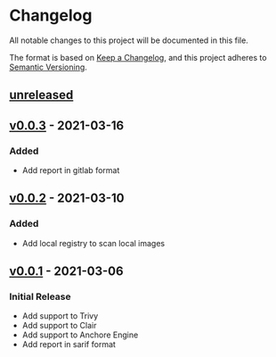 # Changelog

All notable changes to this project will be documented in this file.

The format is based on [Keep a Changelog](https://keepachangelog.com/en/1.0.0/),
and this project adheres to [Semantic Versioning](https://semver.org/spec/v2.0.0.html).

## [unreleased]

## [v0.0.3] - 2021-03-16
### Added
- Add report in gitlab format

## [v0.0.2] - 2021-03-10
### Added
- Add local registry to scan local images

## [v0.0.1] - 2021-03-06
### Initial Release
- Add support to Trivy
- Add support to Clair
- Add support to Anchore Engine
- Add report in sarif format

[unreleased]: https://github.com/edersonbrilhante/vilicus/compare/v0.0.3...HEAD
[v0.0.3]: https://github.com/edersonbrilhante/vilicus/compare/v0.0.2...v0.0.3
[v0.0.2]: https://github.com/edersonbrilhante/vilicus/compare/v0.0.1...v0.0.2
[v0.0.1]: https://github.com/edersonbrilhante/vilicus/releases/tag/v0.0.1